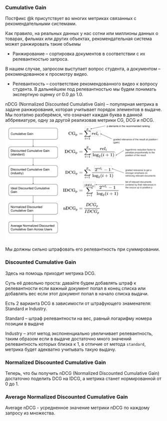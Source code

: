 ### Cumulative Gain
Постфикс @k присутствует во многих метриках связанных с рекомендательными системами. 

Как правило, на реальных данных у нас сотни или миллионы данных о товарах, фильмах или других объектах, рекомендательная система может ранжировать такие объемы


- Ранжирование – сортировка документов в соответствии с их релевантностью запроса. 

В нашем случае, запросом выступает вопрос студента, а документом – рекомендованное к просмотру видео.

- Релевантность – соответствие рекомендованного видео к вопросу студента.
В дальнейшем под релевантностью мы будем понимать экспертную оценку от 0.0 до 1.0.

nDCG (Normalized Discounted Cumulative Gain) – популярная метрика в задаче ранжирования, которая учитывает порядок элементов в выдаче. Мы поэтапно разберёмся, что означает каждая буква в данной аббревиатуре, одну за другой реализовав метрики CG, DCG и nDCG.  
![alt text](https://github.com/vetak8/ml_sim/blob/main/junoir/07_ndcg/ранжирование.png)

Мы должны сильно штрафовать его релевантность при суммировании. 
### Discounted Cumulative Gain
Здесь на помощь приходит метрика DCG.

Суть её довольно проста: давайте будем добавлять штраф к релевантности если важный документ попал в конец списка или добавлять вес если этот документ попал в начало списка выдачи.  

Есть 2 варианта DCG в зависимости от штрафующего знаменателя: Standard и Industry.

Standard – штраф релевантности на вес, равный логарифму номера позиции в выдаче

Industry – этот метод экспоненциально увеличивает релевантность, таким образом если в выдаче достаточно много значений релевантность которых близка к 1, в отличие от метода `standard`, метрика будет адекватно учитывать такую выдачу.

### Normalized Discounted Cumulative Gain

Теперь, что бы получить nDCG (Normalized Discounted Cumulative Gain) достаточно поделить DCG на IDCG, а метрика станет нормированной от 0 до 1.  
### Average Normalized Discounted Cumulative Gain

Average nDCG - усредненное значение метрики nDCG по каждому запросу из множества.
